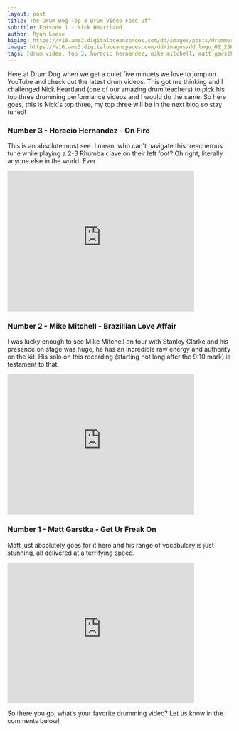 ```yaml
---
layout: post
title: The Drum Dog Top 3 Drum Video Face-Off
subtitle: Episode 1 - Nick Heartland
author: Ryan Leese
bigimg: https://v16.ams3.digitaloceanspaces.com/dd/images/posts/drummerCloseUp01.jpg
image: https://v16.ams3.digitaloceanspaces.com/dd/images/dd_logo_02_256.png
tags: [drum video, top 3, horacio hernandez, mike mitchell, matt garstka]
---
```


Here at Drum Dog when we get a quiet five minuets we love to jump on YouTube and check out the latest drum videos. This got me thinking and I challenged Nick Heartland (one of our amazing drum teachers) to pick his top three drumming performance videos and I would do the same. So here goes, this is Nick's top three, my top three will be in the next blog so stay tuned!

### Number 3 - Horacio Hernandez - On Fire

This is an absolute must see. I mean, who can't navigate this treacherous tune while playing a 2-3 Rhumba clave on their left foot? Oh right, literally anyone else in the world. Ever.

<iframe width="420" height="315" src="https://www.youtube.com/embed/gXtieqCN_8Q" frameborder="0" allowfullscreen></iframe>

### Number 2 - Mike Mitchell - Brazillian Love Affair

I was lucky enough to see Mike Mitchell on tour with Stanley Clarke and his presence on stage was huge, he has an incredible raw energy and authority on the kit. His solo on this recording (starting not long after the 9:10 mark) is testament to that.

<iframe width="420" height="315" src="https://www.youtube.com/embed/daI-OIFEJv0" frameborder="0" allowfullscreen></iframe>

### Number 1 - Matt Garstka - Get Ur Freak On

Matt just absolutely goes for it here and his range of vocabulary is just stunning, all delivered at a terrifying speed.

<iframe width="420" height="315" src="https://www.youtube.com/embed/UWdDVg9K87k" frameborder="0" allowfullscreen></iframe>

So there you go, what’s your favorite drumming video?  Let us know in the comments below!